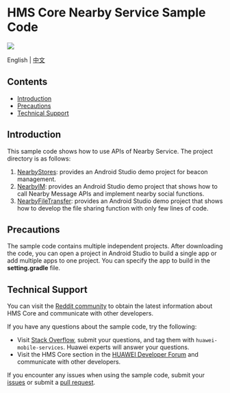 ﻿# HMS Core Nearby Service Sample Code
[![](https://camo.githubusercontent.com/ce1c195eb2524e4e67a2e74bf6e9619555aa0913/68747470733a2f2f696d672e736869656c64732e696f2f62616467652f446f63732d686d736775696465732d627269676874677265656e)](https://developer.huawei.com/consumer/en/doc/development/system-Guides/introduction-nearby-0000001060363166) 

English | [中文](README_ZH.md)

## Contents
 * [Introduction](#Introduction)
 * [Precautions](#Precautions)
 * [Technical Support](#Technical-Support)

## Introduction
This sample code shows how to use APIs of Nearby Service. The project directory is as follows:

1. [NearbyStores](https://github.com/HMS-Core/hms-nearby-demo/tree/master/NearbyStores): provides an Android Studio demo project for beacon management.
2. [NearbyIM](https://github.com/HMS-Core/hms-nearby-demo/tree/master/NearbyIM): provides an Android Studio demo project that shows how to call Nearby Message APIs and implement nearby social functions.
3. [NearbyFileTransfer](https://github.com/HMS-Core/hms-nearby-demo/tree/master/NearbyFileTransfer): provides an Android Studio demo project that shows how to develop the file sharing function with only few lines of code.


## Precautions
The sample code contains multiple independent projects. After downloading the code, you can open a project in Android Studio to build a single app or add multiple apps to one project. You can specify the app to build in the **setting.gradle** file.

## Technical Support
You can visit the [Reddit community](https://www.reddit.com/r/HuaweiDevelopers/) to obtain the latest information about HMS Core and communicate with other developers.

If you have any questions about the sample code, try the following:
- Visit [Stack Overflow](https://stackoverflow.com/questions/tagged/huawei-mobile-services?tab=Votes), submit your questions, and tag them with `huawei-mobile-services`. Huawei experts will answer your questions.
- Visit the HMS Core section in the [HUAWEI Developer Forum](https://forums.developer.huawei.com/forumPortal/en/home?fid=0101187876626530001?ha_source=hms1) and communicate with other developers.

If you encounter any issues when using the sample code, submit your [issues](https://github.com/HMS-Core/hms-nearby-demo/issues) or submit a [pull request](https://github.com/HMS-Core/hms-nearby-demo/pulls).

